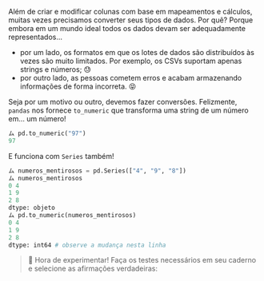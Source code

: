 Além de criar e modificar colunas com base em mapeamentos e cálculos, muitas vezes precisamos converter seus tipos de dados. Por quê? Porque embora em um mundo ideal todos os dados devam ser adequadamente representados...

  * por um lado, os formatos em que os lotes de dados são distribuídos às vezes são muito limitados. Por exemplo, os CSVs suportam apenas strings e números; :sweat:
  * por outro lado, as pessoas cometem erros e acabam armazenando informações de forma incorreta. :stuck_out_tongue_closed_eyes:

Seja por um motivo ou outro, devemos fazer conversões. Felizmente, `pandas` nos fornece `to_numeric` que transforma uma string de um número em... um número!

```python
ム pd.to_numeric("97")
97
```

E funciona com `Series` também!

```python
ム numeros_mentirosos = pd.Series(["4", "9", "8"])
ム numeros_mentirosos
0 4
1 9
2 8
dtype: objeto
ム pd.to_numeric(numeros_mentirosos)
0 4
1 9
2 8
dtype: int64 # observe a mudança nesta linha
```

> 🧪 Hora de experimentar! Faça os testes necessários em seu caderno e selecione as afirmações verdadeiras:

